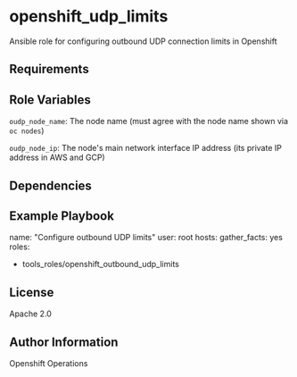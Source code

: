 openshift_udp_limits
=========

Ansible role for configuring outbound UDP connection limits in Openshift

Requirements
------------


Role Variables
--------------

`oudp_node_name`: The node name (must agree with the node name shown via `oc nodes`)

`oudp_node_ip`: The node's main network interface IP address (its private IP address in AWS and GCP)

Dependencies
------------


Example Playbook
----------------

name: "Configure outbound UDP limits"
user: root
hosts: <hosts>
gather_facts: yes
roles:
- tools_roles/openshift_outbound_udp_limits

License
-------

Apache 2.0

Author Information
------------------

Openshift Operations
